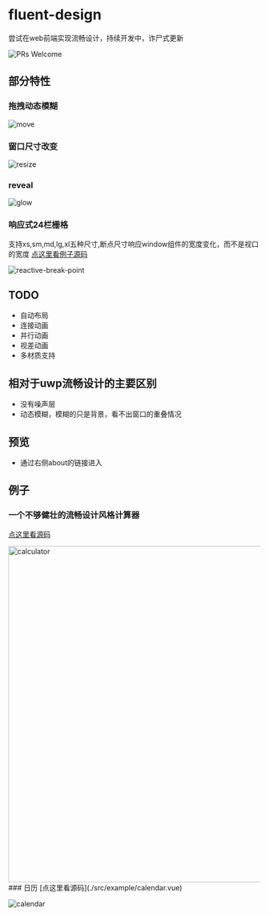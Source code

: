 # fluent-design
尝试在web前端实现流畅设计，持续开发中，诈尸式更新

![PRs Welcome](https://img.shields.io/badge/PRs-welcome-brightgreen.svg)
## 部分特性

### 拖拽动态模糊

![move](https://user-images.githubusercontent.com/25872019/101237740-31d84f80-3716-11eb-9ed1-e53b871bc753.gif)

### 窗口尺寸改变

![resize](https://user-images.githubusercontent.com/25872019/101237794-8380da00-3716-11eb-9882-b96474209a1d.gif)

### reveal

![glow](https://user-images.githubusercontent.com/25872019/101237805-a612f300-3716-11eb-8c8c-6405e2a8a0db.gif)

### 响应式24栏栅格

支持xs,sm,md,lg,xl五种尺寸,断点尺寸响应window组件的宽度变化，而不是视口的宽度
[点这里看例子源码](./src/example/reactive-layout.vue)

![reactive-break-point](https://user-images.githubusercontent.com/25872019/101237821-c9d63900-3716-11eb-9ece-e8c2ebf2d996.gif)

## TODO
* 自动布局
* 连接动画
* 并行动画
* 视差动画
* 多材质支持
## 相对于uwp流畅设计的主要区别
* 没有噪声层
* 动态模糊，模糊的只是背景，看不出窗口的重叠情况
## 预览
* 通过右侧about的链接进入
## 例子
### 一个不够健壮的流畅设计风格计算器
[点这里看源码](./src/example/calculator.vue)

<img width="671" alt="calculator" src="https://user-images.githubusercontent.com/25872019/101237842-e2deea00-3716-11eb-84a8-c5037956feea.png">
### 日历
[点这里看源码](./src/example/calendar.vue)

![calendar](https://user-images.githubusercontent.com/25872019/101237858-f7bb7d80-3716-11eb-992d-e7ef829bc706.png)
